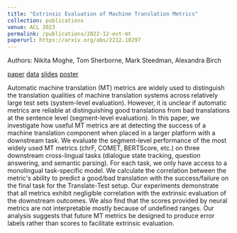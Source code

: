 ```yaml
---
title: "Extrinsic Evaluation of Machine Translation Metrics"
collection: publications
venue: ACL 2023
permalink: /publications/2022-12-ext-mt
paperurl: https://arxiv.org/abs/2212.10297
---
```

Authors: Nikita Moghe, Tom Sherborne, Mark Steedman, Alexandra Birch


[paper](https://www.aclweb.org/anthology/D18-1255/) [data](https://huggingface.co/datasets/uoe-nlp/extrinsic_mt_eval) [slides](https://docs.google.com/presentation/d/1Yv3eBRdedSC_nUPa2toHguLqHMfj60eMTM6G7uUWB94/edit?usp=sharing) [poster](https://docs.google.com/presentation/d/1Bp8ee7QFr8LT1PVqrg94t9cnjQNWaSGP25CzRRhad8E/edit?usp=sharing) 



Automatic machine translation (MT) metrics are widely used to distinguish the translation qualities of machine translation systems across relatively large test sets (system-level evaluation). However, it is unclear if automatic metrics are reliable at distinguishing good translations from bad translations at the sentence level (segment-level evaluation). In this paper, we investigate how useful MT metrics are at detecting the success of a machine translation component when placed in a larger platform with a downstream task. We evaluate the segment-level performance of the most widely used MT metrics (chrF, COMET, BERTScore, etc.) on three downstream cross-lingual tasks (dialogue state tracking, question answering, and semantic parsing). For each task, we only have access to a monolingual task-specific model. We calculate the correlation between the metric's ability to predict a good/bad translation with the success/failure on the final task for the Translate-Test setup. Our experiments demonstrate that all metrics exhibit negligible correlation with the extrinsic evaluation of the downstream outcomes. We also find that the scores provided by neural metrics are not interpretable mostly because of undefined ranges. Our analysis suggests that future MT metrics be designed to produce error labels rather than scores to facilitate extrinsic evaluation.
